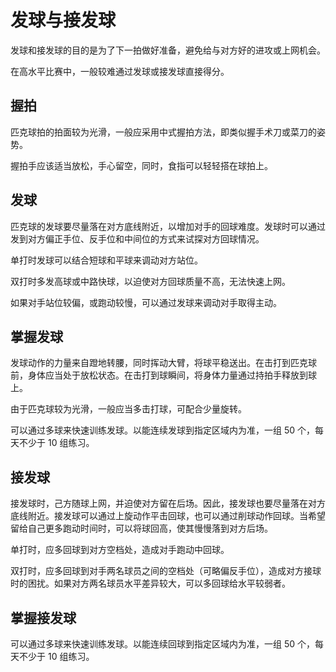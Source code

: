 # 发球与接发球

发球和接发球的目的是为了下一拍做好准备，避免给与对方好的进攻或上网机会。

在高水平比赛中，一般较难通过发球或接发球直接得分。

## 握拍

匹克球拍的拍面较为光滑，一般应采用中式握拍方法，即类似握手术刀或菜刀的姿势。

握拍手应该适当放松，手心留空，同时，食指可以轻轻搭在球拍上。

## 发球

匹克球的发球要尽量落在对方底线附近，以增加对手的回球难度。发球时可以通过发到对方偏正手位、反手位和中间位的方式来试探对方回球情况。

单打时发球可以结合短球和平球来调动对方站位。

双打时多发高球或中路快球，以迫使对方回球质量不高，无法快速上网。

如果对手站位较偏，或跑动较慢，可以通过发球来调动对手取得主动。

## 掌握发球

发球动作的力量来自蹬地转腰，同时挥动大臂，将球平稳送出。在击打到匹克球前，身体应当处于放松状态。在击打到球瞬间，将身体力量通过持拍手释放到球上。

由于匹克球较为光滑，一般应当多击打球，可配合少量旋转。

可以通过多球来快速训练发球。以能连续发球到指定区域内为准，一组 50 个，每天不少于 10 组练习。

## 接发球

接发球时，己方随球上网，并迫使对方留在后场。因此，接发球也要尽量落在对方底线附近。接发球可以通过上旋动作平击回球，也可以通过削球动作回球。当希望留给自己更多跑动时间时，可以将球回高，使其慢慢落到对方后场。

单打时，应多回球到对方空档处，造成对手跑动中回球。

双打时，应多回球到对手两名球员之间的空档处（可略偏反手位），造成对方接球时的困扰。如果对方两名球员水平差异较大，可以多回球给水平较弱者。

## 掌握接发球

可以通过多球来快速训练发球。以能连续回球到指定区域内为准，一组 50 个，每天不少于 10 组练习。
